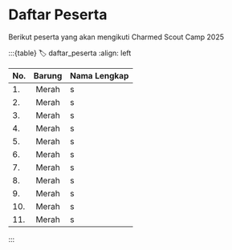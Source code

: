 # Daftar Peserta
Berikut peserta yang akan mengikuti Charmed Scout Camp 2025

:::{table}
:label: daftar_peserta
:align: left

| No. | Barung | Nama Lengkap |
| :-- | :---: | :------- |
| 1. | Merah | s
| 2. | Merah | s
| 3. | Merah | s
| 4. | Merah | s
| 5. | Merah | s
| 6. | Merah | s
| 7. | Merah | s
| 8. | Merah | s
| 9. | Merah | s
| 10. | Merah | s
| 11. | Merah | s

:::

<!-- merah, orange, ungu, biru, kuning, pink -->
